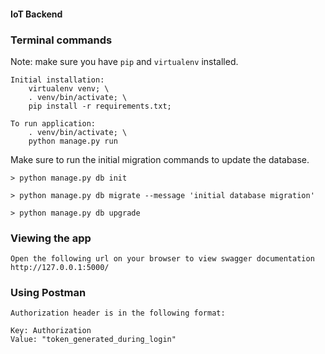 #### IoT Backend

### Terminal commands
Note: make sure you have `pip` and `virtualenv` installed.

    Initial installation: 
        virtualenv venv; \
        . venv/bin/activate; \
        pip install -r requirements.txt;
    
    To run application:
        . venv/bin/activate; \
	    python manage.py run

Make sure to run the initial migration commands to update the database.

    > python manage.py db init
    
    > python manage.py db migrate --message 'initial database migration'

    > python manage.py db upgrade

### Viewing the app ###

    Open the following url on your browser to view swagger documentation
    http://127.0.0.1:5000/


### Using Postman ####

    Authorization header is in the following format:

    Key: Authorization
    Value: "token_generated_during_login"

